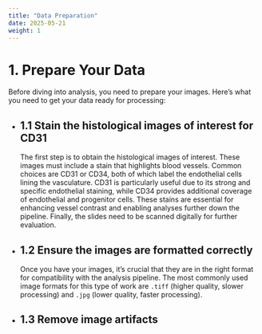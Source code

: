 ```yaml
---
title: "Data Preparation"
date: 2025-05-21
weight: 1
---
```


# 1. Prepare Your Data
Before diving into analysis, you need to prepare your images. Here’s what you need to get your data ready for processing:

   - ## 1.1 Stain the histological images of interest for CD31
     The first step is to obtain the histological images of interest. These images must include a stain that highlights blood vessels. Common choices are CD31 or CD34, both of which label the endothelial cells lining the vasculature. CD31 is particularly useful due to its strong and specific endothelial staining, while CD34 provides additional coverage of endothelial and progenitor cells. These stains are essential for enhancing vessel contrast and enabling analyses further down the pipeline. Finally, the slides need to be scanned digitally for further evaluation.

   - ## 1.2 Ensure the images are formatted correctly
     Once you have your images, it’s crucial that they are in the right format for compatibility with the analysis pipeline. The most commonly used image formats for this type of work are `.tiff` (higher quality, slower processing) and `.jpg` (lower quality, faster processing).
     
   - ## 1.3 Remove image artifacts